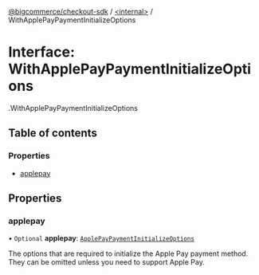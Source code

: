 [@bigcommerce/checkout-sdk](../README.md) / [<internal\>](../modules/internal_.md) / WithApplePayPaymentInitializeOptions

# Interface: WithApplePayPaymentInitializeOptions

[<internal>](../modules/internal_.md).WithApplePayPaymentInitializeOptions

## Table of contents

### Properties

- [applepay](internal_.WithApplePayPaymentInitializeOptions.md#applepay)

## Properties

### applepay

• `Optional` **applepay**: [`ApplePayPaymentInitializeOptions`](internal_.ApplePayPaymentInitializeOptions.md)

The options that are required to initialize the Apple Pay payment
method. They can be omitted unless you need to support Apple Pay.
